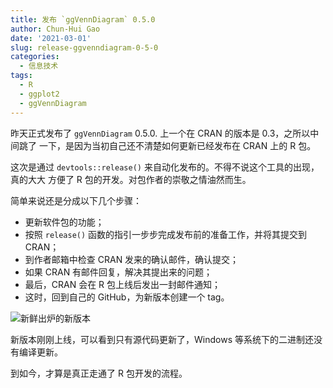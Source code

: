 ```yaml
---
title: 发布 `ggVennDiagram` 0.5.0
author: Chun-Hui Gao
date: '2021-03-01'
slug: release-ggvenndiagram-0-5-0
categories:
  - 信息技术
tags:
  - R
  - ggplot2
  - ggVennDiagram
---
```



昨天正式发布了 `ggVennDiagram` 0.5.0. 上一个在 CRAN 的版本是 0.3，之所以中间跳了
一下，是因为当初自己还不清楚如何更新已经发布在 CRAN 上的 R 包。

这次是通过 `devtools::release()` 来自动化发布的。不得不说这个工具的出现，真的大大
方便了 R 包的开发。对包作者的崇敬之情油然而生。

简单来说还是分成以下几个步骤：

- 更新软件包的功能；
- 按照 `release()` 函数的指引一步步完成发布前的准备工作，并将其提交到 CRAN；
- 到作者邮箱中检查 CRAN 发来的确认邮件，确认提交；
- 如果 CRAN 有邮件回复，解决其提出来的问题；
- 最后，CRAN 会在 R 包上线后发出一封邮件通知；
- 这时，回到自己的 GitHub，为新版本创建一个 tag。

![新鲜出炉的新版本](https://vnote-1251564393.cos.ap-chengdu.myqcloud.com/typora-img/ggVennDiagram_0.5.0.png)

新版本刚刚上线，可以看到只有源代码更新了，Windows 等系统下的二进制还没有编译更新。

到如今，才算是真正走通了 R 包开发的流程。

